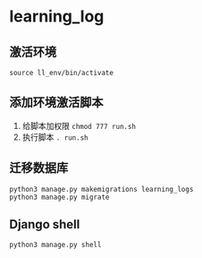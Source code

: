 # learning_log

## 激活环境

`source ll_env/bin/activate`

## 添加环境激活脚本

1. 给脚本加权限 `chmod 777 run.sh`
2. 执行脚本 `. run.sh`

## 迁移数据库

```
python3 manage.py makemigrations learning_logs
python3 manage.py migrate
```

## Django shell

`python3 manage.py shell`
